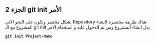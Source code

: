  ## الجزء 2 git init الأمر 
بشكل مختصر وتكون على النحو الاتي Repository هناك طريقة مختصرة لإنشاء المشروع مع الـ  git init  بدل انشاء المشروع ومن ثم الدخول عليه و استخدام الامر  

**`git init Project-Name`**
